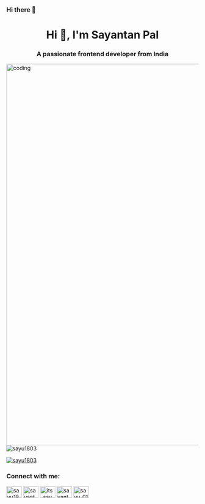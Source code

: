### Hi there 👋
<h1 align="center">Hi 👋, I'm Sayantan Pal</h1>
<h3 align="center">A passionate frontend developer from India</h3>

<img align="right" alt="coding" width="1000" src="https://images.squarespace-cdn.com/content/v1/56af9236b6aa60cdf1c52b4b/1464950341113-VN4PQR9DU6LSKDIVHPGI/image-asset.gif">

<p align="left"> <img src="https://komarev.com/ghpvc/?username=sayu1803&label=Profile%20views&color=0e75b6&style=flat" alt="sayu1803" /> </p>

<p align="left"> <a href="https://github.com/ryo-ma/github-profile-trophy"><img src="https://github-profile-trophy.vercel.app/?username=sayu1803" alt="sayu1803" /></a> </p>

<h3 align="left">Connect with me:</h3>
<p align="left">
<a href="https://twitter.com/sayu1903" target="blank"><img align="center" src="https://raw.githubusercontent.com/rahuldkjain/github-profile-readme-generator/master/src/images/icons/Social/twitter.svg" alt="sayu1903" height="30" width="40" /></a>
<a href="https://linkedin.com/in/sayantan pal" target="blank"><img align="center" src="https://raw.githubusercontent.com/rahuldkjain/github-profile-readme-generator/master/src/images/icons/Social/linked-in-alt.svg" alt="sayantan pal" height="30" width="40" /></a>
<a href="https://instagram.com/its_sayu_018" target="blank"><img align="center" src="https://raw.githubusercontent.com/rahuldkjain/github-profile-readme-generator/master/src/images/icons/Social/instagram.svg" alt="its_sayu_018" height="30" width="40" /></a>
<a href="https://www.hackerrank.com/sayantanrabi_03" target="blank"><img align="center" src="https://raw.githubusercontent.com/rahuldkjain/github-profile-readme-generator/master/src/images/icons/Social/hackerrank.svg" alt="sayantanrabi_03" height="30" width="40" /></a>
<a href="https://www.leetcode.com/sayu_018" target="blank"><img align="center" src="https://raw.githubusercontent.com/rahuldkjain/github-profile-readme-generator/master/src/images/icons/Social/leet-code.svg" alt="sayu_018" height="30" width="40" /></a>
</p>
